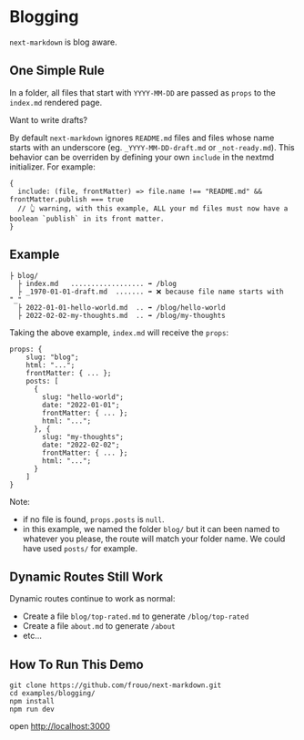 # Blogging

`next-markdown` is blog aware.

## One Simple Rule

In a folder, all files that start with `YYYY-MM-DD` are passed as `props` to the `index.md` rendered page.

Want to write drafts?

By default `next-markdown` ignores `README.md` files and files whose name starts with an underscore (eg. `_YYYY-MM-DD-draft.md` or `_not-ready.md`). This behavior can be overriden by defining your own `include` in the nextmd initializer. For example:

```
{
  include: (file, frontMatter) => file.name !== "README.md" && frontMatter.publish === true
  // 👆 warning, with this example, ALL your md files must now have a boolean `publish` in its front matter.
}
```

## Example

```
├ blog/
  ├ index.md   .................. ➡️ /blog
  ├ _1970-01-01-draft.md  ....... ➡️ ❌ because file name starts with "_"
  ├ 2022-01-01-hello-world.md  .. ➡️ /blog/hello-world
  ├ 2022-02-02-my-thoughts.md  .. ➡️ /blog/my-thoughts
```

Taking the above example, `index.md` will receive the `props`:

```
props: {
    slug: "blog";
    html: "...";
    frontMatter: { ... };
    posts: [
      {
        slug: "hello-world";
        date: "2022-01-01";
        frontMatter: { ... };
        html: "...";
      }, {
        slug: "my-thoughts";
        date: "2022-02-02";
        frontMatter: { ... };
        html: "...";
      }
    ]
}
```

Note:

- if no file is found, `props.posts` is `null`.
- in this example, we named the folder `blog/` but it can been named to whatever you please, the route will match your folder name. We could have used `posts/` for example.

## Dynamic Routes Still Work

Dynamic routes continue to work as normal:

- Create a file `blog/top-rated.md` to generate `/blog/top-rated`
- Create a file `about.md` to generate `/about`
- etc...

## How To Run This Demo

```
git clone https://github.com/frouo/next-markdown.git
cd examples/blogging/
npm install
npm run dev
```

open [http://localhost:3000](http://localhost:3000)
